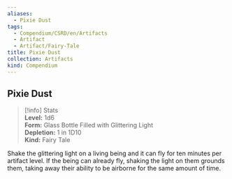 ```yaml
---
aliases:
  - Pixie Dust
tags:
  - Compendium/CSRD/en/Artifacts
  - Artifact
  - Artifact/Fairy-Tale
title: Pixie Dust
collection: Artifacts
kind: Compendium
---
```

## Pixie Dust  
>[!info] Stats  
> **Level:** 1d6  
> **Form:** Glass Bottle Filled with Glittering Light  
> **Depletion:** 1 in 1D10  
> **Kind:** Fairy Tale
  
Shake the glittering light on a living being and it can fly for ten minutes per artifact level. If the being can already fly, shaking the light on them grounds them, taking away their ability to be airborne for the same amount of time.